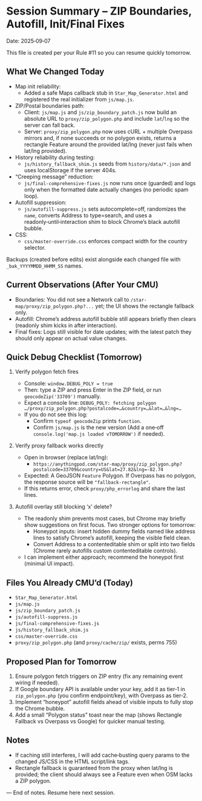 # Session Summary – ZIP Boundaries, Autofill, Init/Final Fixes
Date: 2025‑09‑07

This file is created per your Rule #11 so you can resume quickly tomorrow.

## What We Changed Today

- Map init reliability:
  - Added a safe Maps callback stub in `Star_Map_Generator.html` and registered the real initializer from `js/map.js`.
- ZIP/Postal boundaries path:
  - Client: `js/map.js` and `js/zip_boundary_patch.js` now build an absolute URL to `proxy/zip_polygon.php` and include `lat`/`lng` so the server can fall back.
  - Server: `proxy/zip_polygon.php` now uses cURL + multiple Overpass mirrors and, if none succeeds or no polygon exists, returns a rectangle Feature around the provided lat/lng (never just fails when lat/lng provided).
- History reliability during testing:
  - `js/history_fallback_shim.js` seeds from `history/data/*.json` and uses localStorage if the server 404s.
- “Creeping message” reduction:
  - `js/final-comprehensive-fixes.js` now runs once (guarded) and logs only when the formatted date actually changes (no periodic spam loop).
- Autofill suppression:
  - `js/autofill-suppress.js` sets autocomplete=off, randomizes the `name`, converts Address to type=search, and uses a readonly‑until‑interaction shim to block Chrome’s black autofill bubble.
- CSS:
  - `css/master-override.css` enforces compact width for the country selector.

Backups (created before edits) exist alongside each changed file with `_bak_YYYYMMDD_HHMM_SS` names.

## Current Observations (After Your CMU)

- Boundaries: You did not see a Network call to `/star-map/proxy/zip_polygon.php?...` yet; the UI shows the rectangle fallback only.
- Autofill: Chrome’s address autofill bubble still appears briefly then clears (readonly shim kicks in after interaction).
- Final fixes: Logs still visible for date updates; with the latest patch they should only appear on actual value changes.

## Quick Debug Checklist (Tomorrow)

1) Verify polygon fetch fires
   - Console: `window.DEBUG_POLY = true`
   - Then: type a ZIP and press Enter in the ZIP field, or run `geocodeZip('33709')` manually.
   - Expect a console line: `DEBUG_POLY: fetching polygon …/proxy/zip_polygon.php?postalcode=…&country=…&lat=…&lng=…`
   - If you do not see this log:
     - Confirm `typeof geocodeZip` prints `function`.
     - Confirm `js/map.js` is the new version (Add a one‑off `console.log('map.js loaded vTOMORROW')` if needed).

2) Verify proxy fallback works directly
   - Open in browser (replace lat/lng):
     - `https://anythingpod.com/star-map/proxy/zip_polygon.php?postalcode=33709&country=US&lat=27.82&lng=-82.74`
   - Expected: A GeoJSON `Feature` Polygon. If Overpass has no polygon, the response source will be `"fallback-rectangle"`.
   - If this returns error, check `proxy/php_errorlog` and share the last lines.

3) Autofill overlay still blocking ‘x’ delete?
   - The readonly shim prevents most cases, but Chrome may briefly show suggestions on first focus. Two stronger options for tomorrow:
     - Honeypot inputs: insert hidden dummy fields named like address lines to satisfy Chrome’s autofill, keeping the visible field clean.
     - Convert Address to a contenteditable shim or split into two fields (Chrome rarely autofills custom contenteditable controls).
   - I can implement either approach; recommend the honeypot first (minimal UI impact).

## Files You Already CMU’d (Today)

- `Star_Map_Generator.html`
- `js/map.js`
- `js/zip_boundary_patch.js`
- `js/autofill-suppress.js`
- `js/final-comprehensive-fixes.js`
- `js/history_fallback_shim.js`
- `css/master-override.css`
- `proxy/zip_polygon.php`  (and `proxy/cache/zip/` exists, perms 755)

## Proposed Plan for Tomorrow

1) Ensure polygon fetch triggers on ZIP entry (fix any remaining event wiring if needed).
2) If Google boundary API is available under your key, add it as tier‑1 in `zip_polygon.php` (you confirm endpoint/key), with Overpass as tier‑2.
3) Implement “honeypot” autofill fields ahead of visible inputs to fully stop the Chrome bubble.
4) Add a small “Polygon status” toast near the map (shows Rectangle Fallback vs Overpass vs Google) for quicker manual testing.

## Notes

- If caching still interferes, I will add cache‑busting query params to the changed JS/CSS in the HTML script/link tags.
- Rectangle fallback is guaranteed from the proxy when lat/lng is provided; the client should always see a Feature even when OSM lacks a ZIP polygon.

— End of notes. Resume here next session. 

